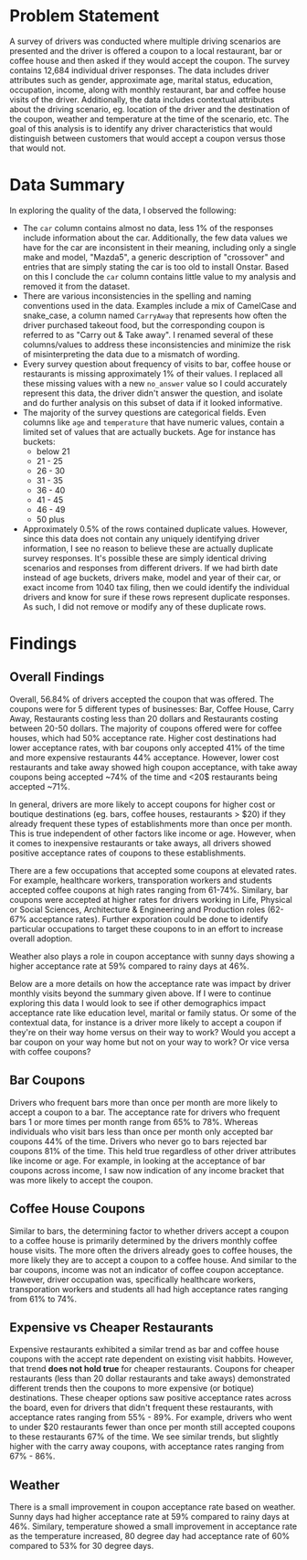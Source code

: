 # Problem Statement

A survey of drivers was conducted where multiple driving scenarios are presented and the driver is offered a coupon to a local restaurant, bar or coffee house and then asked if they would accept the coupon. The survey contains 12,684 individual driver responses. The data includes driver attributes such as gender, approximate age, marital status, education, occupation, income, along with monthly restaurant, bar and coffee house visits of the driver. Additionally, the data includes contextual attributes about the driving scenario, eg. location of the driver and the destination of the coupon, weather and temperature at the time of the scenario, etc. The goal of this analysis is to identify any driver characteristics that would distinguish between customers that would accept a coupon versus those that would not.

# Data Summary

In exploring the quality of the data, I observed the following:

- The `car` column contains almost no data, less 1% of the responses include information about the car. Additionally, the few data values we have for the car are inconsistent in their meaning, including only a single make and model, "Mazda5", a generic description of "crossover" and entries that are simply stating the car is too old to install Onstar. Based on this I conclude the `car` column contains little value to my analysis and removed it from the dataset.
- There are various inconsistencies in the spelling and naming conventions used in the data. Examples include a mix of CamelCase and snake_case, a column named `CarryAway` that represents how often the driver purchased takeout food, but the corresponding coupon is referred to as "Carry out & Take away". I renamed several of these columns/values to address these inconsistencies and minimize the risk of misinterpreting the data due to a mismatch of wording.
- Every survey question about frequency of visits to bar, coffee house or restaurants is missing approximately 1% of their values. I replaced all these missing values with a new `no_answer` value so I could accurately represent this data, the driver didn't answer the question, and isolate and do further analysis on this subset of data if it looked informative.
- The majority of the survey questions are categorical fields. Even columns like `age` and `temperature` that have numeric values, contain a limited set of values that are actually buckets. Age for instance has buckets:
  - below 21
  - 21 - 25
  - 26 - 30
  - 31 - 35
  - 36 - 40
  - 41 - 45
  - 46 - 49
  - 50 plus
- Approximately 0.5% of the rows contained duplicate values. However, since this data does not contain any uniquely identifying driver information, I see no reason to believe these are actually duplicate survey responses. It's possible these are simply identical driving scenarios and responses from different drivers. If we had birth date instead of age buckets, drivers make, model and year of their car, or exact income from 1040 tax filing, then we could identify the individual drivers and know for sure if these rows represent duplicate responses. As such, I did not remove or modify any of these duplicate rows.

# Findings

## Overall Findings

Overall, 56.84% of drivers accepted the coupon that was offered. The coupons were for 5 different types of businesses: Bar, Coffee House, Carry Away, Restaurants costing less than 20 dollars and Restaurants costing between 20-50 dollars. The majority of coupons offered were for coffee houses, which had 50% acceptance rate. Higher cost destinations had lower acceptance rates, with bar coupons only accepted 41% of the time and more expensive restaurants 44% acceptance. However, lower cost restaurants and take away showed high coupon acceptance, with take away coupons being accepted ~74% of the time and <20$ restaurants being accepted ~71%.

In general, drivers are more likely to accept coupons for higher cost or boutique destinations (eg. bars, coffee houses, restaurants > $20) if they already frequent these types of establishments more than once per month. This is true independent of other factors like income or age. However, when it comes to inexpensive restaurants or take aways, all drivers showed positive acceptance rates of coupons to these establishments.

There are a few occupations that accepted some coupons at elevated rates. For example, healthcare workers, transporation workers and students accepted coffee coupons at high rates ranging from 61-74%. Similary, bar coupons were accepted at higher rates for drivers working in Life, Physical or Social Sciences, Architecture & Engineering and Production roles (62-67% acceptance rates). Further exporation could be done to identify particular occupations to target these coupons to in an effort to increase overall adoption.

Weather also plays a role in coupon acceptance with sunny days showing a higher acceptance rate at 59% compared to rainy days at 46%.

Below are a more details on how the acceptance rate was impact by driver monthly visits beyond the summary given above. If I were to continue exploring this data I would look to see if other demographics impact acceptance rate like education level, marital or family status. Or some of the contextual data, for instance is a driver more likely to accept a coupon if they're on their way home versus on their way to work? Would you accept a bar coupon on your way home but not on your way to work? Or vice versa with coffee coupons?

## Bar Coupons

Drivers who frequent bars more than once per month are more likely to accept a coupon to a bar. The acceptance rate for drivers who frequent bars 1 or more times per month range from 65% to 78%. Whereas individuals who visit bars less than once per month only accepted bar coupons 44% of the time. Drivers who never go to bars rejected bar coupons 81% of the time. This held true regardless of other driver attributes like income or age. For example, in looking at the acceptance of bar coupons across income, I saw now indication of any income bracket that was more likely to accept the coupon.

## Coffee House Coupons

Similar to bars, the determining factor to whether drivers accept a coupon to a coffee house is primarily determined by the drivers monthly coffee house visits. The more often the drivers already goes to coffee houses, the more likely they are to accept a coupon to a coffee house. And similar to the bar coupons, income was not an indicator of coffee coupon acceptance. However, driver occupation was, specifically healthcare workers, transporation workers and students all had high acceptance rates ranging from 61% to 74%.

## Expensive vs Cheaper Restaurants

Expensive restaurants exhibited a similar trend as bar and coffee house coupons with the accept rate dependent on existing visit habbits. However, that trend **does not hold true** for cheaper restaurants. Coupons for cheaper restaurants (less than 20 dollar restaurants and take aways) demonstrated different trends then the coupons to more expensive (or botique) destinations. These cheaper options saw positive acceptance rates across the board, even for drivers that didn't frequent these restaurants, with acceptance rates ranging from 55% - 89%. For example, drivers who went to under $20 restaurants fewer than once per month still accepted coupons to these restaurants 67% of the time. We see similar trends, but slightly higher with the carry away coupons, with acceptance rates ranging from 67% - 86%.

## Weather

There is a small improvement in coupon acceptance rate based on weather. Sunny days had higher acceptance rate at 59% compared to rainy days at 46%. Similary, temperature showed a small improvement in acceptance rate as the temperature increased, 80 degree day had acceptance rate of 60% compared to 53% for 30 degree days.

